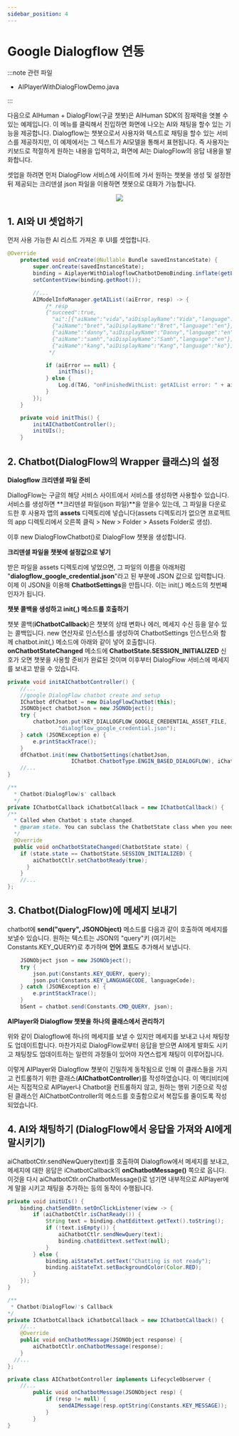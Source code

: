 ```yaml
---
sidebar_position: 4
---
```


# Google Dialogflow 연동

:::note 관련 파일

- AIPlayerWithDialogFlowDemo.java

:::

다음으로 AIHuman + DialogFlow(구글 챗봇)은 AIHuman SDK의 잠재력을 엿볼 수 있는 예제입니다. 이 메뉴를 클릭해서 진입하면 화면에 나오는 AI와 채팅을 할수 있는 기능을 제공합니다. Dialogflow는 챗봇으로서 사용자와 텍스트로 채팅을 할수 있는 서비스를 제공하지만, 이 예제에서는 그 텍스트가 AI모델을 통해서 표현됩니다. 즉 사용자는 키보드로 적절하게 원하는 내용을 입력하고, 화면에 AI는 DialogFlow의 응답 내용을 발화합니다.

셋업을 하려면 먼저 DialogFlow 서비스에 사이트에 가서 원하는 챗봇을 생성 및 설정한 뒤 제공되는 크리덴셜 json 파일을 이용하면 챗봇으로 대화가 가능합니다. 


<p align="center">
<img src="/img/aihuman/android/Screenshot_20211207-005743.png" style={{zoom: "25%"}} />
</p>

## 1. AI와 UI 셋업하기
먼저 사용 가능한 AI 리스트 가져온 후 UI를 셋업합니다.

```java
@Override
    protected void onCreate(@Nullable Bundle savedInstanceState) {
        super.onCreate(savedInstanceState);
        binding = AiplayerWithDialogflowChatbotDemoBinding.inflate(getLayoutInflater());
        setContentView(binding.getRoot());

      	//...
        AIModelInfoManager.getAIList((aiError, resp) -> {
            /* resp
            {"succeed":true,
              "ai":[{"aiName":"vida","aiDisplayName":"Vida","language":"en"},
              {"aiName":"bret","aiDisplayName":"Bret","language":"en"},
              {"aiName":"danny","aiDisplayName":"Danny","language":"en"},
              {"aiName":"samh","aiDisplayName":"Samh","language":"en"},
              {"aiName":"kang","aiDisplayName":"Kang","language":"ko"}]}
             */

            if (aiError == null) {
                initThis();
            } else {
                Log.d(TAG, "onFinishedWithList: getAIList error: " + aiError);
            }
        });
    }

    private void initThis() {
        initAIChatbotController();
        initUIs();
    }
```

## 2. Chatbot(DialogFlow의 Wrapper 클래스)의 설정

**Dialogflow 크리덴셜 파일 준비**

DiallogFlow는 구글의 해당 서비스 사이트에서 서비스를 생성하면 사용할수 있습니다. 서비스를 생성하면 **크리덴셜 파일(json 파일)**을 얻을수 있는데, 그 파일을 다운로드한 후 사용자 앱의 **assets** 디렉토리에 넣습니다(assets 디렉토리가 없으면 프로젝트의 app 디렉토리에서 오른쪽 클릭 > New > Folder > Assets Folder로 생성).

이후 new DialogFlowChatbot()로 DialogFlow 챗봇을 생성합니다.

**크리덴셜 파일을 챗봇에 설정값으로 넣기**

받은 파일을 assets 디렉토리에 넣었으면, 그 파일의 이름을 아래처럼 "**dialogflow_google_credential.json**"라고 된 부분에 JSON 값으로 입력합니다. 이제 이 JSON을 이용해 **ChatbotSettings**을 만듭니다. 이는 init(,) 메소드의 첫번째 인자가 됩니다.

**챗봇 콜백을 생성하고 init(,) 메소드를 호출하기**

챗봇 콜백(**iChatbotCallback**)은 챗봇의 상태 변화나 에러, 메세지 수신 등을 알수 있는 콜백입니다. new 연산자로 인스턴스를 생성하여 ChatbotSettings 인스턴스와 함께 chatbot.init(,) 메소드에 아래와 같이 넣어 호출합니다. **onChatbotStateChanged** 메소드에 **ChatbotState.SESSION_INITIALIZED** 신호가 오면 챗봇을 사용할 준비가 완료된 것이며 이후부터 DialogFlow 서비스에 메세지를 보내고 받을 수 있습니다.

```java
private void initAIChatbotController() {
    //...
    //google DialogFlow chatbot create and setup 
    IChatbot dfChatbot = new DialogFlowChatbot(this);
    JSONObject chatbotJson = new JSONObject();
    try {
        chatbotJson.put(KEY_DIALLOGFLOW_GOOGLE_CREDENTIAL_ASSET_FILE,
                "dialogflow_google_credential.json");
    } catch (JSONException e) {
        e.printStackTrace();
    }
    dfChatbot.init(new ChatbotSettings(chatbotJson,
                    IChatbot.ChatbotType.ENGIN_BASED_DIALOGFLOW), iChatbotCallback);
    //...
}

/**
  * Chatbot(DialogFlow)s' callback 
  */
private IChatbotCallback iChatbotCallback = new IChatbotCallback() {
/**
  * Called when Chatbot's state changed.
  * @param state. You can subclass the ChatbotState class when you needed.
  */
  @Override
  public void onChatbotStateChanged(ChatbotState state) {
  	if (state.state == ChatbotState.SESSION_INITIALIZED) {
    	aiChatbotCtlr.setChatbotReady(true);
      }
    }
	//...
};

```

## 3. Chatbot(DialogFlow)에 메세지 보내기

chatbot에 **send("query", JSONObject)** 메소드를 다음과 같이 호출하여 메세지를 보낼수 있습니다. 원하는 텍스트는 JSON의 "query"키 (여기서는 Constants.KEY_QUERY)로 추가하며 **언어 코드**도 추가해서 보냅니다.

```java
    JSONObject json = new JSONObject();
    try {
        json.put(Constants.KEY_QUERY, query);
        json.put(Constants.KEY_LANGUAGECODE, languageCode);
    } catch (JSONException e) {
        e.printStackTrace();
    }
    bSent = chatbot.send(Constants.CMD_QUERY, json);
```

**AIPlayer와 Dialogflow 챗봇을 하나의 클래스에서 관리하기** 

위와 같이 Dialogflow에 하나의 메세지를 보낼 수 있지만 메세지를 보내고 나서 채팅창도 업데이트합니다. 마찬가지로 DialogFlow로부터 응답을 받으면 AI에게 발화도 시키고 채팅창도 업데이트하는 일련의 과정들이 있어야 자연스럽게 채팅이 이루어집니다. 

이렇게 AIPlayer와 Dialogflow 챗봇이 긴밀하게 동작됨으로 인해 이 클래스들을 가지고 컨트롤하기 위한 클래스(**AIChatbotController**)를 작성하였습니다. 이 액티비티에서는 직접적으로 AIPlayer나 Chatbot을 컨트롤하지 않고, 원하는 행위 기준으로 작성된 클래스인 AIChatbotController의 메소드를 호출함으로서 복잡도를 줄이도록 작성되었습니다.

## 4. AI와 채팅하기 (DialogFlow에서 응답을 가져와 AI에게 말시키기)

aiChatbotCtlr.sendNewQuery(text)를 호출하여 Dialogflow에서 메세지를 보내고, 메세지에 대한 응답은 iChatbotCallback의 **onChatbotMessage()** 쪽으로 옵니다. 이것을 다시 aiChatbotCtlr.onChatbotMessage()로 넘기면 내부적으로 AIPlayer에게 말을 시키고 채팅을 추가하는 등의 동작이 수행됩니다.

```java
private void initUIs() {
    binding.chatSendBtn.setOnClickListener(view -> {
        if (aiChatbotCtlr.isChatReady()) {
            String text = binding.chatEdittext.getText().toString();
            if (!text.isEmpty()) {
                aiChatbotCtlr.sendNewQuery(text);
                binding.chatEdittext.setText(null);
            }
        } else {
            binding.aiStateTxt.setText("Chatting is not ready");
            binding.aiStateTxt.setBackgroundColor(Color.RED);
        }
    });
}

/**
 * Chatbot(DialogFlow)'s Callback 
*/
private IChatbotCallback iChatbotCallback = new IChatbotCallback() {
	//...
	@Override
	public void onChatbotMessage(JSONObject response) {
  	    aiChatbotCtlr.onChatbotMessage(response);
    }
  //...
};

private class AIChatbotController implements LifecycleObserver {
    //...
        public void onChatbotMessage(JSONObject resp) {
            if (resp != null) {
                sendAIMessage(resp.optString(Constants.KEY_MESSAGE));
            }
        }
}

```
